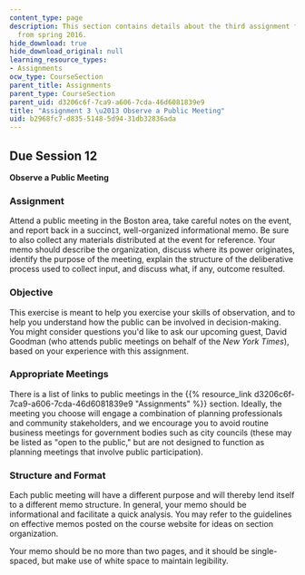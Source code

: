 ```yaml
---
content_type: page
description: This section contains details about the third assignment for 11.003J
  from spring 2016.
hide_download: true
hide_download_original: null
learning_resource_types:
- Assignments
ocw_type: CourseSection
parent_title: Assignments
parent_type: CourseSection
parent_uid: d3206c6f-7ca9-a606-7cda-46d6081839e9
title: "Assignment 3 \u2013 Observe a Public Meeting"
uid: b2968fc7-d835-5148-5d94-31db32836ada
---
```


Due Session 12
--------------

**Observe a Public Meeting**

### Assignment

Attend a public meeting in the Boston area, take careful notes on the event, and report back in a succinct, well-organized informational memo. Be sure to also collect any materials distributed at the event for reference. Your memo should describe the organization, discuss where its power originates, identify the purpose of the meeting, explain the structure of the deliberative process used to collect input, and discuss what, if any, outcome resulted.

### Objective

This exercise is meant to help you exercise your skills of observation, and to help you understand how the public can be involved in decision-making. You might consider questions you'd like to ask our upcoming guest, David Goodman (who attends public meetings on behalf of the _New York Times_), based on your experience with this assignment.

### Appropriate Meetings

There is a list of links to public meetings in the {{% resource_link d3206c6f-7ca9-a606-7cda-46d6081839e9 "Assignments" %}} section. Ideally, the meeting you choose will engage a combination of planning professionals and community stakeholders, and we encourage you to avoid routine business meetings for government bodies such as city councils (these may be listed as "open to the public," but are not designed to function as planning meetings that involve public participation).

### Structure and Format

Each public meeting will have a different purpose and will thereby lend itself to a different memo structure. In general, your memo should be informational and facilitate a quick analysis. You may refer to the guidelines on effective memos posted on the course website for ideas on section organization.

Your memo should be no more than two pages, and it should be single-spaced, but make use of white space to maintain legibility.